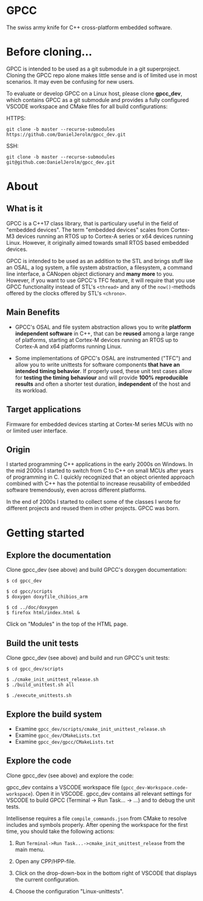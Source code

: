 # GPCC
The swiss army knife for C++ cross-platform embedded software.

# Before cloning...
GPCC is intended to be used as a git submodule in a git superproject. Cloning the GPCC repo alone makes little sense
and is of limited use in most scenarios. It may even be confusing for new users.

To evaluate or develop GPCC on a Linux host, please clone __gpcc_dev__, which contains GPCC as a git submodule and
provides a fully configured VSCODE workspace and CMake files for all build configurations:

HTTPS:

`git clone -b master --recurse-submodules https://github.com/DanielJerolm/gpcc_dev.git`

SSH:

`git clone -b master --recurse-submodules git@github.com:DanielJerolm/gpcc_dev.git`

# About
## What is it
GPCC is a C++17 class library, that is particulary useful in the field of "embedded devices". The term "embedded
devices" scales from Cortex-M3 devices running an RTOS up to Cortex-A series or x64 devices running Linux. However, it
originally aimed towards small RTOS based embedded devices.

GPCC is intended to be used as an addition to the STL and brings stuff like an OSAL, a log system, a file system
abstraction, a filesystem, a command line interface, a CANopen object dictionary and __many more__ to you. However, if
you want to use GPCC's TFC feature, it will require that you use GPCC functionality instead of STL's `<thread>` and
any of the `now()`-methods offered by the clocks offered by STL's `<chrono>`.

## Main Benefits
- GPCC's OSAL and file system abstraction allows you to write __platform independent software__ in C++, that can be
  __reused__ among a large range of platforms, starting at Cortex-M devices running an RTOS up to Cortex-A and x64
  platforms running Linux.

- Some implementations of GPCC's OSAL are instrumented ("TFC") and allow you to write unittests for software components
  __that have an intended timing behavior__. If properly used, these unit test cases allow for __testing the timing__
  __behaviour__ and will provide __100% reproducible results__ and often a shorter test duration, __independent__ of the
  host and its workload.

## Target applications
Firmware for embedded devices starting at Cortex-M series MCUs with no or limited user interface.

## Origin
I started programming C++ applications in the early 2000s on Windows. In the mid 2000s I started to switch from C to C++
on small MCUs after years of programming in C. I quickly recognized that an object oriented approach combined with C++
has the potential to increase reusability of embedded software tremendously, even across different platforms.

In the end of 2000s I started to collect some of the classes I wrote for different projects and reused them in other
projects. GPCC was born.

# Getting started
## Explore the documentation
Clone gpcc_dev (see above) and build GPCC's doxygen documentation:

```
$ cd gpcc_dev

$ cd gpcc/scripts
$ doxygen doxyfile_chibios_arm

$ cd ../doc/doxygen
$ firefox html/index.html &
```

Click on "Modules" in the top of the HTML page.

## Build the unit tests
Clone gpcc_dev (see above) and build and run GPCC's unit tests:

```
$ cd gpcc_dev/scripts

$ ./cmake_init_unittest_release.sh
$ ./build_unittest.sh all

$ ./execute_unittests.sh
```

## Explore the build system

- Examine `gpcc_dev/scripts/cmake_init_unittest_release.sh`
- Examine `gpcc_dev/CMakeLists.txt`
- Examine `gpcc_dev/gpcc/CMakeLists.txt`

## Explore the code
Clone gpcc_dev (see above) and explore the code:

gpcc_dev contains a VSCODE workspace file (`gpcc_dev-Workspace.code-workspace`). Open it in VSCODE. gpcc_dev contains
all relevant settings for VSCODE to build GPCC (Terminal -> Run Task... -> ...) and to debug the unit tests.

Intellisense requires a file `compile_commands.json` from CMake to resolve includes and symbols properly. After opening
the workspace for the first time, you should take the following actions:

1. Run `Terminal->Run Task...->cmake_init_unittest_release` from the main menu.

2. Open any CPP/HPP-file.

3. Click on the drop-down-box in the bottom right of VSCODE that displays the current configuration.

4. Choose the configuration "Linux-unittests".
